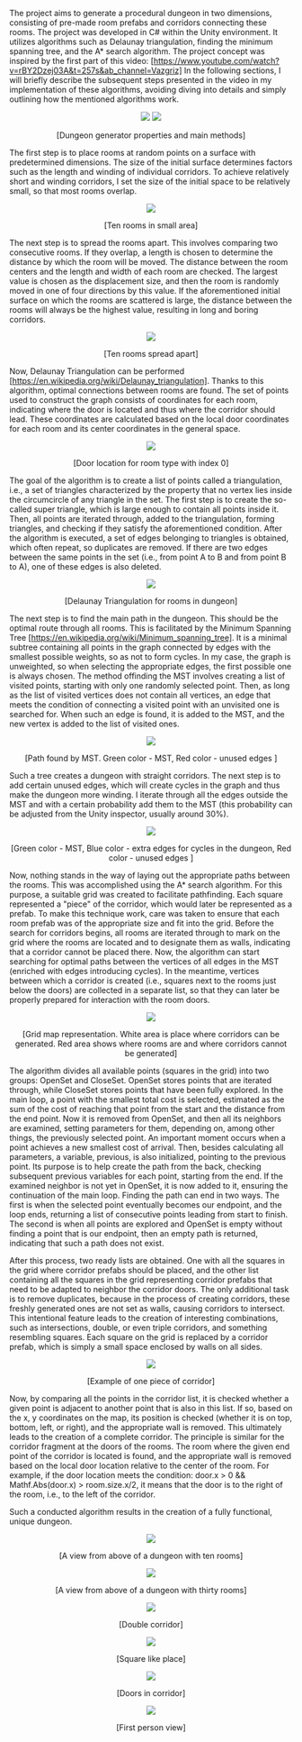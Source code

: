 The project aims to generate a procedural dungeon in two dimensions, consisting of pre-made room prefabs and corridors 
connecting these rooms. The project was developed in C# within the Unity environment. It utilizes
algorithms such as Delaunay triangulation, finding the minimum spanning tree, and the A* search algorithm.
The project concept was inspired by the first part of this video:
[https://www.youtube.com/watch?v=rBY2Dzej03A&t=257s&ab_channel=Vazgriz]
In the following sections, I will briefly describe the subsequent steps presented
in the video in my implementation of these algorithms, avoiding diving into details and simply outlining how the mentioned 
algorithms work.

<p align="center">
  <img src="https://github.com/Rafiid/Procedurally_generated_dungeon/assets/79717572/39ced0d5-0274-47be-a9c5-20a0296946f6">
  <img src="https://github.com/Rafiid/Procedurally_generated_dungeon/assets/79717572/61e2be98-8d45-4091-8c45-bd8d2643a5a5">
</p>
<p align="center">[Dungeon generator properties and main methods]</p> 



The first step is to place rooms at random points on a surface with predetermined dimensions. The size of the initial 
surface determines factors such as the length and winding of individual corridors. To achieve relatively
short and winding corridors, I set the size of the initial space to be relatively small, so that most rooms overlap.

<p align="center">
  <img src="https://github.com/Rafiid/Procedurally_generated_dungeon/assets/79717572/77366197-2939-4dd2-ae89-eb24bbacfc40">
</p>

<p align="center">[Ten rooms in small area]</p> 



The next step is to spread the rooms apart. This involves comparing two consecutive rooms. If they overlap, a length is 
chosen to determine the distance by which the room will be moved. The distance between the room
centers and the length and width of each room are checked. The largest value is chosen as the displacement size, and then 
the room is randomly moved in one of four directions by this value. If the aforementioned initial
surface on which the rooms are scattered is large, the distance between the rooms will always be the highest value, 
resulting in long and boring corridors.

<p align="center">
  <img src="https://github.com/Rafiid/Procedurally_generated_dungeon/assets/79717572/21db1b9f-7bae-4f2e-b5dd-f4a38c22dbf7">
</p> 

<p align="center">[Ten rooms spread apart]



Now, Delaunay Triangulation can be performed [https://en.wikipedia.org/wiki/Delaunay_triangulation]. Thanks to this 
algorithm, optimal connections between rooms are found. The set of points used to construct the graph
consists of coordinates for each room, indicating where the door is located and thus where the corridor should lead. These 
coordinates are calculated based on the local door coordinates for each room and its center
coordinates in the general space.

<p align="center">
  <img src="https://github.com/Rafiid/Procedurally_generated_dungeon/assets/79717572/690a2434-d6db-45ea-924f-80de519b3f10">
</p> 

<p align="center">[Door location for room type with index 0]</p> 



The goal of the algorithm is to create a list of points called a triangulation, i.e., a set of triangles characterized by 
the property that no vertex lies inside the circumcircle of any triangle in the set. The first step
is to create the so-called super triangle, which is large enough to contain all points inside it. Then, all points are 
iterated through, added to the triangulation, forming triangles, and checking if they satisfy the
aforementioned condition. After the algorithm is executed, a set of edges belonging to triangles is obtained, which often 
repeat, so duplicates are removed. If there are two edges between the same points in the set
(i.e., from point A to B and from point B to A), one of these edges is also deleted.

<p align="center">
  <img src="https://github.com/Rafiid/Procedurally_generated_dungeon/assets/79717572/82afb300-fca4-4645-9d88-8bd81d56d276">
</p> 

<p align="center">[Delaunay Triangulation for rooms in dungeon]</p> 



The next step is to find the main path in the dungeon. This should be the optimal route through all rooms. This is 
facilitated by the Minimum Spanning Tree [https://en.wikipedia.org/wiki/Minimum_spanning_tree]. 
It is a minimal subtree containing all points in the graph connected by edges with the smallest possible weights, so as not 
to form cycles. In my case, the graph is unweighted, so when selecting the appropriate edges, the
first possible one is always chosen. The method offinding the MST involves creating a list of visited points, starting with 
only one randomly selected point. Then, as long as the list of visited vertices does not contain
all vertices, an edge that meets the condition of connecting a visited point with an unvisited one is searched for. When 
such an edge is found, it is added to the MST, and the new vertex is added to the list of visited ones.


<p align="center">
  <img src="https://github.com/Rafiid/Procedurally_generated_dungeon/assets/79717572/8d363118-d780-4933-8714-351cd5c0cc5c">
</p> 


<p align="center">[Path found by MST. Green color - MST, Red color - unused edges ]</p> 

Such a tree creates a dungeon with straight corridors. The next step is to add certain unused edges, which will create 
cycles in the graph and thus make the dungeon more winding. I iterate through all the edges outside
the MST and with a certain probability add them to the MST (this probability can be adjusted from the Unity inspector, 
usually around 30%).


<p align="center">
  <img src="https://github.com/Rafiid/Procedurally_generated_dungeon/assets/79717572/798ae842-2e6f-47b0-b4dd-54a1c9f601ee">
</p> 

<p align="center">[Green color - MST, Blue color - extra edges for cycles in the dungeon, Red color - unused edges ]</p> 



Now, nothing stands in the way of laying out the appropriate paths between the rooms. This was accomplished using the A* 
search algorithm. For this purpose, a suitable grid was created to facilitate pathfinding.
Each square represented a "piece" of the corridor, which would later be represented as a prefab. To make this technique 
work, care was taken to ensure that each room prefab was of the appropriate size and fit into the grid.
Before the search for corridors begins, all rooms are iterated through to mark on the grid where the rooms are located and 
to designate them as walls, indicating that a corridor cannot be placed there. Now, the algorithm
can start searching for optimal paths between the vertices of all edges in the MST (enriched with edges introducing cycles). 
In the meantime, vertices between which a corridor is created (i.e., squares next to the rooms
just below the doors) are collected in a separate list, so that they can later be properly prepared for interaction with the 
room doors.

<p align="center">
  <img src="https://github.com/Rafiid/Procedurally_generated_dungeon/assets/79717572/1ec20c58-195c-47a4-9747-cac589343e2f">
</p> 

<p align="center">[Grid map representation. White area is place where corridors can be generated. Red area shows where rooms 
are and where corridors cannot be generated]</p> 



The algorithm divides all available points (squares in the grid) into two groups: OpenSet and CloseSet. OpenSet stores 
points that are iterated through, while CloseSet stores points that have been fully explored.
In the main loop, a point with the smallest total cost is selected, estimated as the sum of the cost of reaching that point 
from the start and the distance from the end point. Now it is removed from OpenSet, and then
all its neighbors are examined, setting parameters for them, depending on, among other things, the previously selected 
point. An important moment occurs when a point achieves a new smallest cost of arrival. Then, besides
calculating all parameters, a variable, previous, is also initialized, pointing to the previous point. Its purpose is to 
help create the path from the back, checking subsequent previous variables for each point, starting
from the end. If the examined neighbor is not yet in OpenSet, it is now added to it, ensuring the continuation of the main 
loop. Finding the path can end in two ways. The first is when the selected point eventually
becomes our endpoint, and the loop ends, returning a list of consecutive points leading from start to finish. The second is 
when all points are explored and OpenSet is empty without finding a point that is our
endpoint, then an empty path is returned, indicating that such a path does not exist.

After this process, two ready lists are obtained. One with all the squares in the grid where corridor prefabs should be 
placed, and the other list containing all the squares in the grid representing corridor prefabs
that need to be adapted to neighbor the corridor doors. The only additional task is to remove duplicates, because in the 
process of creating corridors, these freshly generated ones are not set as walls, causing corridors
to intersect. This intentional feature leads to the creation of interesting combinations, such as intersections, double, or 
even triple corridors, and something resembling squares. Each square on the grid is replaced by
a corridor prefab, which is simply a small space enclosed by walls on all sides.

<p align="center">
  <img src="https://github.com/Rafiid/Procedurally_generated_dungeon/assets/79717572/fde6b769-28bb-4c78-b53b-0761dbdfeb97">
</p> 

<p align="center">[Example of one piece of corridor]</p> 

Now, by comparing all the points in the corridor list, it is checked whether a given point is adjacent to another point that 
is also in this list. If so, based on the x, y coordinates on the map, its position is
checked (whether it is on top, bottom, left, or right), and the appropriate wall is removed. This ultimately leads to the 
creation of a complete corridor. The principle is similar for the corridor fragment at the
doors of the rooms. The room where the given end point of the corridor is located is found, and the appropriate wall is 
removed based on the local door location relative to the center of the room. For example,
if the door location meets the condition: door.x > 0 && Mathf.Abs(door.x) > room.size.x/2, it means that the door is to the 
right of the room, i.e., to the left of the corridor.

Such a conducted algorithm results in the creation of a fully functional, unique dungeon.

<p align="center">
  <img src="https://github.com/Rafiid/Procedurally_generated_dungeon/assets/79717572/f69c8b03-0306-4fdb-b552-86d9dc8f778b">
</p> 

<p align="center">[A view from above of a dungeon with ten rooms]</p> 


<p align="center">
  <img src="https://github.com/Rafiid/Procedurally_generated_dungeon/assets/79717572/a5603734-5944-4867-b524-7a09e4a9a902">
</p> 

<p align="center">[A view from above of a dungeon with thirty rooms]</p> 

<p align="center">
  <img src="https://github.com/Rafiid/Procedurally_generated_dungeon/assets/79717572/75688495-d93a-479e-9e44-c6e0bafa774d">
</p> 

<p align="center">[Double corridor]</p> 

<p align="center">
  <img src="https://github.com/Rafiid/Procedurally_generated_dungeon/assets/79717572/5e5b81ed-0ad7-4843-8611-d2edd35e3cc9">
</p> 

<p align="center">[Square like place]</p> 

<p align="center">
  <img src="https://github.com/Rafiid/Procedurally_generated_dungeon/assets/79717572/40d34628-29a4-4c20-9ee7-3c6d227d8525">
</p> 

<p align="center">[Doors in corridor]</p> 

<p align="center">
  <img src="https://github.com/Rafiid/Procedurally_generated_dungeon/assets/79717572/729a7ae6-2b1c-45be-a155-1fd00c9d1a51">
</p> 

<p align="center">[First person view]</p> 

